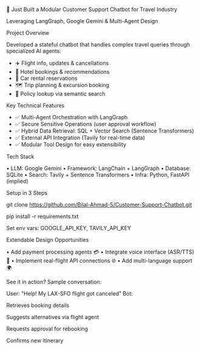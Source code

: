 🚀 Just Built a Modular Customer Support Chatbot for Travel Industry

Leveraging LangGraph, Google Gemini & Multi-Agent Design

Project Overview

Developed a stateful chatbot that handles complex travel queries through specialized AI agents:

- ✈️ Flight info, updates & cancellations
- 🏨 Hotel bookings & recommendations
- 🚗 Car rental reservations
- 🗺️ Trip planning & excursion booking
- 📑 Policy lookup via semantic search

Key Technical Features

- ✅ Multi-Agent Orchestration with LangGraph
- ✅ Secure Sensitive Operations (user approval workflow)
- ✅ Hybrid Data Retrieval: SQL + Vector Search (Sentence Transformers)
- ✅ External API Integration (Tavily for real-time data)
- ✅ Modular Tool Design for easy extensibility

Tech Stack

• LLM: Google Gemini
• Framework: LangChain + LangGraph
• Database: SQLite
• Search: Tavily + Sentence Transformers
• Infra: Python, FastAPI (implied)

Setup in 3 Steps

git clone https://github.com/Bilal-Ahmad-5/Customer-Support-Chatbot.git

pip install -r requirements.txt

Set env vars:
GOOGLE_API_KEY, TAVILY_API_KEY

Extendable Design Opportunities

• Add payment processing agents 💳
• Integrate voice interface (ASR/TTS) 🎤
• Implement real-flight API connections 🌐
• Add multi-language support 🌍

See it in action?
Sample conversation:

User: "Help! My LAX-SFO flight got canceled"
Bot:

Retrieves booking details

Suggests alternatives via flight agent

Requests approval for rebooking

Confirms new itinerary


